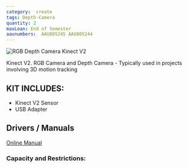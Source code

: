 ```yaml
---
category:  create
tags: Depth-Camera
quantity: 2
maxLoan: End of Semester
aaunumbers:  AAU805245 AAU805244
---
```

![RGB Depth Camera Kinect V2](https://upload.wikimedia.org/wikipedia/commons/thumb/f/f6/Xbox-One-Kinect.jpg/440px-Xbox-One-Kinect.jpg)

Kinect V2. RGB Camera and Depth Camera - Typically used in projects involving 3D motion tracking
## KIT INCLUDES:
-  Kinect V2 Sensor 
-  USB Adapter

## Drivers / Manuals
[Online Manual](https://www.manualslib.com/manual/1734282/Microsoft-Kinect-For-Windows-V2.html)



### Capacity and Restrictions:

